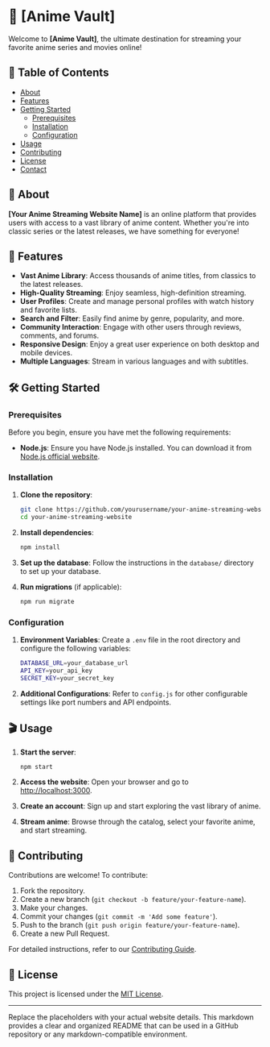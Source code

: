 # 🎥 [Anime Vault]

Welcome to **[Anime Vault]**, the ultimate destination for streaming your favorite anime series and movies online!

## 📖 Table of Contents

- [About](#about)
- [Features](#features)
- [Getting Started](#getting-started)
  - [Prerequisites](#prerequisites)
  - [Installation](#installation)
  - [Configuration](#configuration)
- [Usage](#usage)
- [Contributing](#contributing)
- [License](#license)
- [Contact](#contact)

## 📝 About

**[Your Anime Streaming Website Name]** is an online platform that provides users with access to a vast library of anime content. Whether you're into classic series or the latest releases, we have something for everyone!

## 🚀 Features

- **Vast Anime Library**: Access thousands of anime titles, from classics to the latest releases.
- **High-Quality Streaming**: Enjoy seamless, high-definition streaming.
- **User Profiles**: Create and manage personal profiles with watch history and favorite lists.
- **Search and Filter**: Easily find anime by genre, popularity, and more.
- **Community Interaction**: Engage with other users through reviews, comments, and forums.
- **Responsive Design**: Enjoy a great user experience on both desktop and mobile devices.
- **Multiple Languages**: Stream in various languages and with subtitles.

## 🛠️ Getting Started

### Prerequisites

Before you begin, ensure you have met the following requirements:

- **Node.js**: Ensure you have Node.js installed. You can download it from [Node.js official website](https://nodejs.org/).


### Installation

1. **Clone the repository**:
    ```bash
    git clone https://github.com/yourusername/your-anime-streaming-website.git
    cd your-anime-streaming-website
    ```

2. **Install dependencies**:
    ```bash
    npm install
    ```

3. **Set up the database**: Follow the instructions in the `database/` directory to set up your database.

4. **Run migrations** (if applicable):
    ```bash
    npm run migrate
    ```

### Configuration

1. **Environment Variables**: Create a `.env` file in the root directory and configure the following variables:
    ```bash
    DATABASE_URL=your_database_url
    API_KEY=your_api_key
    SECRET_KEY=your_secret_key
    ```

2. **Additional Configurations**: Refer to `config.js` for other configurable settings like port numbers and API endpoints.

## 🎬 Usage

1. **Start the server**:
    ```bash
    npm start
    ```

2. **Access the website**: Open your browser and go to [http://localhost:3000](http://localhost:3000).

3. **Create an account**: Sign up and start exploring the vast library of anime.

4. **Stream anime**: Browse through the catalog, select your favorite anime, and start streaming.

## 🤝 Contributing

Contributions are welcome! To contribute:

1. Fork the repository.
2. Create a new branch (`git checkout -b feature/your-feature-name`).
3. Make your changes.
4. Commit your changes (`git commit -m 'Add some feature'`).
5. Push to the branch (`git push origin feature/your-feature-name`).
6. Create a new Pull Request.

For detailed instructions, refer to our [Contributing Guide](CONTRIBUTING.md).

## 📄 License

This project is licensed under the [MIT License](LICENSE).

---

Replace the placeholders with your actual website details. This markdown provides a clear and organized README that can be used in a GitHub repository or any markdown-compatible environment.
